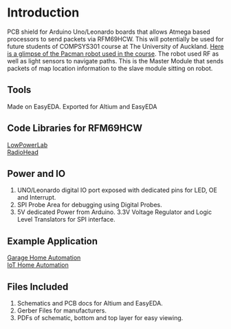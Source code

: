 # Introduction
PCB shield for Arduino Uno/Leonardo boards that allows Atmega based processors to send packets via RFM69HCW. This will potentially be used for future students of COMPSYS301 course at The University of Auckland. [Here is a glimpse of the Pacman robot used in the course](https://www.youtube.com/watch?v=HsrKt_Cxeg4). The robot used RF as well as light sensors to navigate paths. This is the Master Module that sends packets of map location information to the slave module sitting on robot.

## Tools
Made on EasyEDA. Exported for Altium and EasyEDA

## Code Libraries for RFM69HCW
[LowPowerLab](https://github.com/LowPowerLab/RFM69)  
[RadioHead](https://www.airspayce.com/mikem/arduino/RadioHead/classRH__RF69.html)

## Power and IO
1) UNO/Leonardo digital IO port exposed with dedicated pins for LED, OE and Interrupt.
2) SPI Probe Area for debugging using Digital Probes.
3) 5V dedicated Power from Arduino. 3.3V Voltage Regulator and Logic Level Translators for SPI interface.

## Example Application
[Garage Home Automation](https://lowpowerlab.com/guide/garagemote/)  
[IoT Home Automation](https://lowpowerlab.com/guide/gateway/)

## Files Included
1) Schematics and PCB docs for Altium and EasyEDA.
2) Gerber Files for manufacturers.
3) PDFs of schematic, bottom and top layer for easy viewing.
